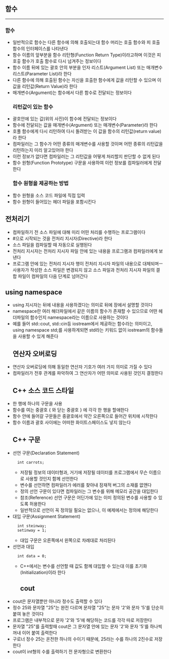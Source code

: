 <h2 id="함수">함수</h2>
<hr />
<h3 id="함수-1">함수</h3>
<ul>
<li>일반적으로 함수는 다른 함수에 의해 호출되는대 함수 머리는 호출 함수와 피 호출 함수의 인터페이스를 나타낸다</li>
<li>함수 이름의 앞부분을 함수 리턴형(Function Return Type)이라고하며 이것은 피 호춯 함수가 호출 함수로 다시 넘겨주는 정보이다</li>
<li>함수 이름 뒤에 있는 괄호 안의 부분을 인자 리스트(Argument List) 또는 매개변수 리스트(Parameter List)라 한다</li>
<li>다른 함수에 의해 호출된 함수는 자신을 호출한 함수에게 값을 리턴할 수 있으며 이 값을 리턴값(Return Value)라 한다</li>
<li>매개변수(Argument)는 함수에서 다른 함수로 전달되는 정보이다<h3 id="리턴값이-있는-함수">리턴값이 있는 함수</h3>
<img alt="" src="https://velog.velcdn.com/images/gksrudtlr2/post/8c732ac1-18f4-4759-818e-42f095e95ead/image.png" /></li>
<li>괄호안에 있는 값(위의 사진)이 함수에 전달되는 정보이다</li>
<li>함수에 전달되는 값을 매개변수(Argument) 또는 매개변수(Parameter)라 한다
<img alt="" src="https://velog.velcdn.com/images/gksrudtlr2/post/521ec992-0829-4e61-93b3-828663b74293/image.png" /></li>
<li>호풀 함수에게 다시 리턴하여 다시 돌려받는 이 값을 함수의 리턴값(return value)라 한다</li>
<li>컴파일러는 그 함수가 어떤 종류의 매개변수를 사용할 것이며 어떤 종류의 리턴값을 리턴하는지 미리 알고있어야 한다</li>
<li>이런 정보가 없다면 컴파일러는 그 리턴값을 어떻게 처리할지 판단할 수 없게 된다</li>
<li>함수 원형(Function Prototype) 구문을 사용하여 이런 정보를 컴파일러에게 전달한다<h3 id="함수-원형을-제공하는-방법">함수 원형을 제공하는 방법</h3>
</li>
<li>함수 원형을 소스 코드 파일에 직접 입력</li>
<li>함수 원형이 들어있는 헤더 파일을 포함시킨다</li>
</ul>
<h2 id="전처리기">전처리기</h2>
<ul>
<li>컴파일하기 전 소스 파일에 대해 미리 어떤 처리를 수행하는 프로그램이다</li>
<li>#으로 시작되는 것을 전처리 지시자(Directive)라 한다</li>
<li>소스 파일을 컴파일할 때 자동으로 실행된다</li>
<li>전처리 지시자는 전처리 지시자 파일 안에 있는 내용을 프로그램과 컴파일러에게 보낸다</li>
<li>프로그램 안에 있는 전처리 지시자 행이 전처리 지시자 파일의 내용으로 대체되며ㅡ 사용자가 작성한 소스 파일은 변경되지 않고 소스 파일과 전처리 지시자 파일의 결합 파일이 컴파일의 다음 단계로 넘어간다</li>
</ul>
<h2 id="using-namespace">using namespace</h2>
<ul>
<li>using 지시자는 뒤에 내용을 사용하겠다는 의미로 뒤에 장에서 설명할 것이다</li>
<li>namespace란 여러 해더파일에서 같은 이름의 함수가 존재할 수 있으므로 어떤 헤더파일의 함수인지 namespace라는 이름으로 사용하는 것이다</li>
<li>예를 들어 std::cout, std::cin등 iostream에서 제공하는 함수라는 의미이고, using namespace std;를 사용하게되면 std라는 키워드 없이 iostream의 함수들을 사용할 수 있게 해준다<h2 id="연산자-오버로딩">연산자 오버로딩</h2>
</li>
<li>연산자 오버로딩에 의해 동일한 연산자 기호가 여러 가지 의미로 가질 수 있다</li>
<li>컴파일러가 전후 관계를 파악하여 그 연산자가 어떤 의미로 사용된 것인지 결정한다<h2 id="c-소스-코드-스타일">C++ 소스 코드 스타일</h2>
</li>
<li>한 행에 하나의 구문을 사용</li>
<li>함수를 여는 중괄호 { 와 닫는 중괄호 } 에 각각 한 행을 할애한다</li>
<li>함수 안에 들어갈 구문들은 중괄호에서 약간 오른쪽으로 들어간 위치에 시작한다</li>
<li>함수 이름과 괄호 사이에는 어떠한 화이트스페이스도 넣지 않는다<h2 id="c-구문">C++ 구문</h2>
</li>
<li>선언 구문(Declaration Statement)<pre><code class="language-C++">  int carrots;</code></pre>
<ul>
<li>저장될 정보의 데이터형과, 거기에 저장될 데이터를 프로그램에서 무슨 이름으로 사용할 것인지 함께 선언한다</li>
<li>변수를 선언하면 컴파일러가 에러를 찾아내 잠재적 버그의 소재를 없앤다</li>
<li>정의 선언 구문이 있다면 컴파일러는 그 변수를 위해 메모리 공간을 대입한다</li>
<li>참조(Reference) 선언 구문은 어딘가에 있는 이미 정의된 변수를 사용할 수 있도록 허용한다</li>
<li>일반적으로 선언이 꼭 정의일 필요는 없으나, 이 예제에서는 정의에 해당한다</li>
</ul>
</li>
<li>대입 구문(Assignment Statement)<pre><code class="language-C++">  int steinway;  
  setinway = 1;</code></pre>
<ul>
<li>대입 구문은 오른쪽에서 왼쪽으로 차례대로 처리된다</li>
</ul>
</li>
<li>선언과 대입<pre><code class="language-C++">  int data = 0;</code></pre>
<ul>
<li>C++에서는 변수를 선언할 때 값도 함께 대입할 수 있는대 이를 초기화(Initialization)이라 한다<h2 id="cout">cout</h2>
</li>
</ul>
</li>
<li>cout은 문자열뿐만 아니라 정수도 출력할 수 있다</li>
<li>정수 25와 문자열 &quot;25&quot;는 완전 다르며 문자열 &quot;25&quot;는 문자 '2'와 문자 '5'를 단순히 붙여 놓은 것이다</li>
<li>프로그램은 내부적으로 문자 '2'와 '5'에 해당하는 코드를 각각 따로 저장한다</li>
<li>문자열 &quot;25&quot;를 출력할때 cout은 그 문자열 안에 있는 문자 '2'와 문자 '5'를 하나씩 꺼내 이어 붙여 출력한다</li>
<li>구로너 정수 25는 온전한 하나의 수이기 때문에, 25라는 수를 하나의 2진수로 저장한다</li>
<li>cout이 int형의 수를 출력하기 전 문자형으로 변환한다</li>
</ul>